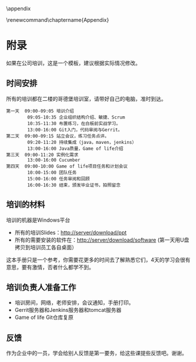 \appendix

\renewcommand\chaptername{Appendix}

# 附录 #
如果在公司培训，这是一个模板，建议根据实际情况修改。

## 时间安排 ##
所有的培训都在二楼的哥德堡培训室，请带好自己的电脑，准时到达。

    第一天  09:00-09:05 培训介绍
            09:05-10:35 企业组织结构介绍、敏捷、Scrum
            10:35-11:30 布置练习，在白板前实战学习。
            13:00-16:00 Git入门，代码审阅与Gerrit。
    第二天  09:00-09:15 站立会议，练习任务点评。
            09:20-11:20 持续集成（java，maven，jenkins）
            13:00-16:00 Java质量，Game of life介绍
    第三天  09:00-11:20 实例化需求
            13:00-16:00 Cucumber
    第四天  09:00-10:00 Game of life项目任务和计划会议
            10:00-15:00 团队任务
            15:00-16:00 任务审阅和回顾
            16:00-16:30 结束，颁发毕业证书，拍照留念 

## 培训的材料 ##
培训的机器是Windows平台

 * 所有的培训Slides：<http://server/download/ppt>
 * 所有的需要安装的软件在：<http://server/download/software> (第一天用U盘拷贝到培训员工各自桌面）

这本手册只是一个参考，你需要花更多的时间去了解熟悉它们，4天的学习会很有意思，要有激情，否者什么都学不到。

## 培训负责人准备工作 ##

  * 培训房间，网络，老师安排，会议通知，手册打印。
  * Gerrit服务器和Jenkins服务器和tomcat服务器
  * Game of life Git仓库复原
  
## 反馈 ##
作为企业中的一员，学会给别人反馈是第一要务，给这些课提些反馈吧。谢谢。


